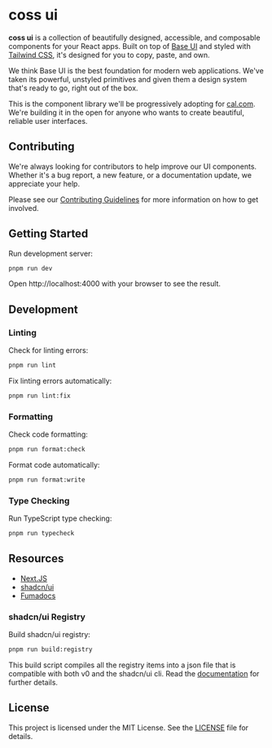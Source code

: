 # coss ui

**coss ui** is a collection of beautifully designed, accessible, and composable components for your React apps. Built on top of [Base UI](https://base-ui.com/) and styled with [Tailwind CSS](https://tailwindcss.com/), it's designed for you to copy, paste, and own.

We think Base UI is the best foundation for modern web applications. We've taken its powerful, unstyled primitives and given them a design system that's ready to go, right out of the box.

This is the component library we'll be progressively adopting for [cal.com](https://cal.com). We're building it in the open for anyone who wants to create beautiful, reliable user interfaces.

## Contributing

We're always looking for contributors to help improve our UI components. Whether it's a bug report, a new feature, or a documentation update, we appreciate your help.

Please see our [Contributing Guidelines](CONTRIBUTING.md) for more information on how to get involved.

## Getting Started

Run development server:

```sh
pnpm run dev
```

Open http://localhost:4000 with your browser to see the result.

## Development

### Linting

Check for linting errors:

```sh
pnpm run lint
```

Fix linting errors automatically:

```sh
pnpm run lint:fix
```

### Formatting

Check code formatting:

```sh
pnpm run format:check
```

Format code automatically:

```sh
pnpm run format:write
```

### Type Checking

Run TypeScript type checking:

```sh
pnpm run typecheck
```

## Resources

- [Next.JS](https://nextjs.org/)
- [shadcn/ui](https://ui.shadcn.com/docs/registry)
- [Fumadocs](https://fumadocs.dev/)

### shadcn/ui Registry

Build shadcn/ui registry:

```sh
pnpm run build:registry
```

This build script compiles all the registry items into a json file that is compatible with both v0 and the shadcn/ui cli. Read the [documentation](https://ui.shadcn.com/docs/registry) for further details.

## License

This project is licensed under the MIT License. See the [LICENSE](../../LICENSING.md) file for details.
